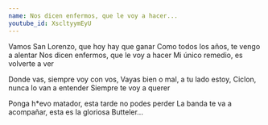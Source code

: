 ```yaml
---
name: Nos dicen enfermos, que le voy a hacer...
youtube_id: XscltyymEyU
---
```


Vamos San Lorenzo, que hoy hay que ganar
Como todos los años, te vengo a alentar
Nos dicen enfermos, que le voy a hacer
Mi único remedio, es volverte a ver

Donde vas, siempre voy con vos,
Vayas bien o mal, a tu lado estoy,
Ciclon, nunca lo van a entender
Siempre te voy a querer

Ponga h\*evo matador, esta tarde no podes perder
La banda te va a acompañar, esta es la gloriosa Butteler...
